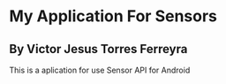 # My Application For Sensors

## By Victor Jesus Torres Ferreyra

This is a aplication for use Sensor API for Android

